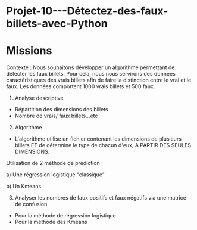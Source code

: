 # Projet-10---Détectez-des-faux-billets-avec-Python


# Missions

Contexte : Nous souhaitons développer un algorithme permettant de détecter les faux billets. Pour cela, nous nous servirons des données caractéristiques des vrais billets afin de faire la distinction entre le vrai et le faux. Les données comportent 1000 vrais billets et 500 faux.

1) Analyse descriptive

* Répartition des dimensions des billets
* Nombre de vrais/ faux billets...etc

2) Algorithme

* L'algorithme utilise un fichier contenant les dimensions de plusieurs billets ET de détermine le type de chacun d'eux, A PARTIR DES SEULES DIMENSIONS.

Utilisation de 2 méthode de prédiction :

a) Une régression logistique "classique"

b) Un Kmeans

 3) Analyser les nombres de faux positifs et faux négatifs via une matrice de confusion
 
* Pour la méthode de régression logistique
* Pour la méthode des Kmeans
